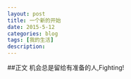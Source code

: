 ```yaml
---
layout: post
title: 一个新的开始
date: 2015-5-12
categories: blog
tags: [我的生活]
description: 
---
```


##正文
机会总是留给有准备的人,Fighting!